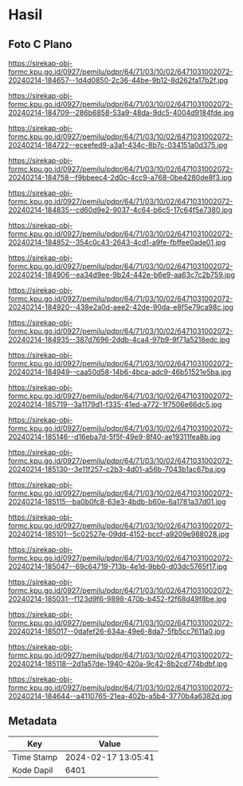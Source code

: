 # Hasil

## Foto C Plano

https://sirekap-obj-formc.kpu.go.id/0927/pemilu/pdpr/64/71/03/10/02/6471031002072-20240214-184657--1d4d0850-2c36-44be-9b12-8d262fa17b2f.jpg

https://sirekap-obj-formc.kpu.go.id/0927/pemilu/pdpr/64/71/03/10/02/6471031002072-20240214-184709--286b6858-53a9-48da-9dc5-4004d9184fde.jpg

https://sirekap-obj-formc.kpu.go.id/0927/pemilu/pdpr/64/71/03/10/02/6471031002072-20240214-184722--eceefed9-a3a1-434c-8b7c-034151a0d375.jpg

https://sirekap-obj-formc.kpu.go.id/0927/pemilu/pdpr/64/71/03/10/02/6471031002072-20240214-184758--f9bbeec4-2d0c-4cc9-a768-0be4280de8f3.jpg

https://sirekap-obj-formc.kpu.go.id/0927/pemilu/pdpr/64/71/03/10/02/6471031002072-20240214-184835--cd60d9e2-9037-4c64-b6c5-17c64f5e7380.jpg

https://sirekap-obj-formc.kpu.go.id/0927/pemilu/pdpr/64/71/03/10/02/6471031002072-20240214-184852--354c0c43-2643-4cd1-a9fe-fbffee0ade01.jpg

https://sirekap-obj-formc.kpu.go.id/0927/pemilu/pdpr/64/71/03/10/02/6471031002072-20240214-184906--ea34d9ee-9b24-442e-b6e9-aa63c7c2b759.jpg

https://sirekap-obj-formc.kpu.go.id/0927/pemilu/pdpr/64/71/03/10/02/6471031002072-20240214-184920--438e2a0d-aee2-42de-90da-e8f5e79ca98c.jpg

https://sirekap-obj-formc.kpu.go.id/0927/pemilu/pdpr/64/71/03/10/02/6471031002072-20240214-184935--387d7696-2ddb-4ca4-97b9-9f71a5218edc.jpg

https://sirekap-obj-formc.kpu.go.id/0927/pemilu/pdpr/64/71/03/10/02/6471031002072-20240214-184949--caa50d58-14b6-4bca-adc9-46b51521e5ba.jpg

https://sirekap-obj-formc.kpu.go.id/0927/pemilu/pdpr/64/71/03/10/02/6471031002072-20240214-185719--3a1179d1-f335-41ed-a772-1f7506e66dc5.jpg

https://sirekap-obj-formc.kpu.go.id/0927/pemilu/pdpr/64/71/03/10/02/6471031002072-20240214-185146--d16eba7d-5f5f-49e9-8f40-ae19311fea8b.jpg

https://sirekap-obj-formc.kpu.go.id/0927/pemilu/pdpr/64/71/03/10/02/6471031002072-20240214-185130--3e11f257-c2b3-4d01-a56b-7043b1ac67ba.jpg

https://sirekap-obj-formc.kpu.go.id/0927/pemilu/pdpr/64/71/03/10/02/6471031002072-20240214-185115--ba0b0fc8-63e3-4bdb-b60e-6a1781a37d01.jpg

https://sirekap-obj-formc.kpu.go.id/0927/pemilu/pdpr/64/71/03/10/02/6471031002072-20240214-185101--5c02527e-09dd-4152-bccf-a9209e988028.jpg

https://sirekap-obj-formc.kpu.go.id/0927/pemilu/pdpr/64/71/03/10/02/6471031002072-20240214-185047--69c64719-713b-4e1d-9bb0-d03dc5765f17.jpg

https://sirekap-obj-formc.kpu.go.id/0927/pemilu/pdpr/64/71/03/10/02/6471031002072-20240214-185031--f123d9f6-9898-470b-b452-f2f68d49f8be.jpg

https://sirekap-obj-formc.kpu.go.id/0927/pemilu/pdpr/64/71/03/10/02/6471031002072-20240214-185017--0dafef26-634a-49e6-8da7-5fb5cc7611a0.jpg

https://sirekap-obj-formc.kpu.go.id/0927/pemilu/pdpr/64/71/03/10/02/6471031002072-20240214-185118--2d1a57de-1940-420a-9c42-8b2cd774bdbf.jpg

https://sirekap-obj-formc.kpu.go.id/0927/pemilu/pdpr/64/71/03/10/02/6471031002072-20240214-184644--a4110765-21ea-402b-a5b4-3770b4a6382d.jpg


## Metadata

| Key        | Value               |
| ---------- | ------------------- |
| Time Stamp | 2024-02-17 13:05:41 |
| Kode Dapil | 6401                |



